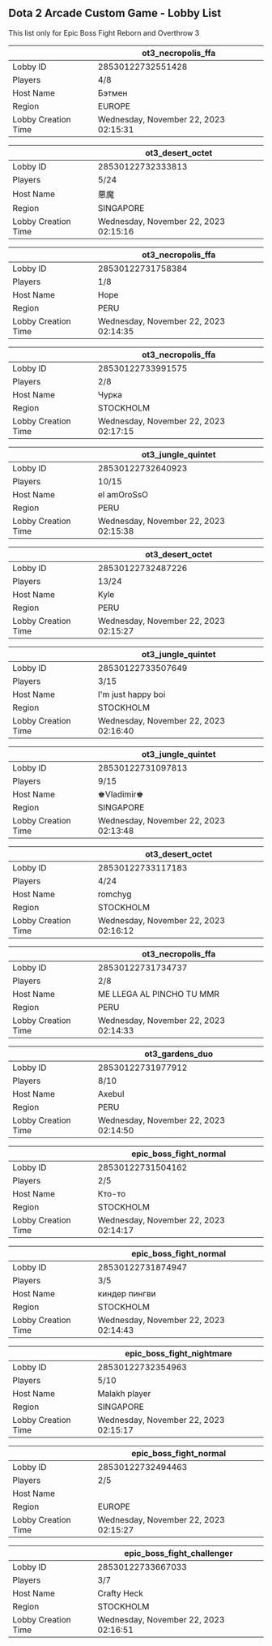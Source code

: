 ## Dota 2 Arcade Custom Game - Lobby List

This list only for Epic Boss Fight Reborn and Overthrow 3

|  | ot3_necropolis_ffa |
| ------ | ------ |
| Lobby ID | 28530122732551428 |
| Players | 4/8 |
| Host Name | Бэтмен |
| Region | EUROPE |
| Lobby Creation Time | Wednesday, November 22, 2023 02:15:31 |


|  | ot3_desert_octet |
| ------ | ------ |
| Lobby ID | 28530122732333813 |
| Players | 5/24 |
| Host Name | 悪魔 |
| Region | SINGAPORE |
| Lobby Creation Time | Wednesday, November 22, 2023 02:15:16 |


|  | ot3_necropolis_ffa |
| ------ | ------ |
| Lobby ID | 28530122731758384 |
| Players | 1/8 |
| Host Name | Hope |
| Region | PERU |
| Lobby Creation Time | Wednesday, November 22, 2023 02:14:35 |


|  | ot3_necropolis_ffa |
| ------ | ------ |
| Lobby ID | 28530122733991575 |
| Players | 2/8 |
| Host Name | Чурка |
| Region | STOCKHOLM |
| Lobby Creation Time | Wednesday, November 22, 2023 02:17:15 |


|  | ot3_jungle_quintet |
| ------ | ------ |
| Lobby ID | 28530122732640923 |
| Players | 10/15 |
| Host Name | el amOroSsO |
| Region | PERU |
| Lobby Creation Time | Wednesday, November 22, 2023 02:15:38 |


|  | ot3_desert_octet |
| ------ | ------ |
| Lobby ID | 28530122732487226 |
| Players | 13/24 |
| Host Name | Kyle |
| Region | PERU |
| Lobby Creation Time | Wednesday, November 22, 2023 02:15:27 |


|  | ot3_jungle_quintet |
| ------ | ------ |
| Lobby ID | 28530122733507649 |
| Players | 3/15 |
| Host Name | I'm just happy boi |
| Region | STOCKHOLM |
| Lobby Creation Time | Wednesday, November 22, 2023 02:16:40 |


|  | ot3_jungle_quintet |
| ------ | ------ |
| Lobby ID | 28530122731097813 |
| Players | 9/15 |
| Host Name | ♚Vladimir♚ |
| Region | SINGAPORE |
| Lobby Creation Time | Wednesday, November 22, 2023 02:13:48 |


|  | ot3_desert_octet |
| ------ | ------ |
| Lobby ID | 28530122733117183 |
| Players | 4/24 |
| Host Name | romchyg |
| Region | STOCKHOLM |
| Lobby Creation Time | Wednesday, November 22, 2023 02:16:12 |


|  | ot3_necropolis_ffa |
| ------ | ------ |
| Lobby ID | 28530122731734737 |
| Players | 2/8 |
| Host Name | ME LLEGA AL PINCHO TU MMR |
| Region | PERU |
| Lobby Creation Time | Wednesday, November 22, 2023 02:14:33 |


|  | ot3_gardens_duo |
| ------ | ------ |
| Lobby ID | 28530122731977912 |
| Players | 8/10 |
| Host Name | Axebul |
| Region | PERU |
| Lobby Creation Time | Wednesday, November 22, 2023 02:14:50 |


|  | epic_boss_fight_normal |
| ------ | ------ |
| Lobby ID | 28530122731504162 |
| Players | 2/5 |
| Host Name | Кто-то |
| Region | STOCKHOLM |
| Lobby Creation Time | Wednesday, November 22, 2023 02:14:17 |


|  | epic_boss_fight_normal |
| ------ | ------ |
| Lobby ID | 28530122731874947 |
| Players | 3/5 |
| Host Name | киндер пингви |
| Region | STOCKHOLM |
| Lobby Creation Time | Wednesday, November 22, 2023 02:14:43 |


|  | epic_boss_fight_nightmare |
| ------ | ------ |
| Lobby ID | 28530122732354963 |
| Players | 5/10 |
| Host Name | Malakh player |
| Region | SINGAPORE |
| Lobby Creation Time | Wednesday, November 22, 2023 02:15:17 |


|  | epic_boss_fight_normal |
| ------ | ------ |
| Lobby ID | 28530122732494463 |
| Players | 2/5 |
| Host Name | <blank> |
| Region | EUROPE |
| Lobby Creation Time | Wednesday, November 22, 2023 02:15:27 |


|  | epic_boss_fight_challenger |
| ------ | ------ |
| Lobby ID | 28530122733667033 |
| Players | 3/7 |
| Host Name | Crafty Heck |
| Region | STOCKHOLM |
| Lobby Creation Time | Wednesday, November 22, 2023 02:16:51 |


